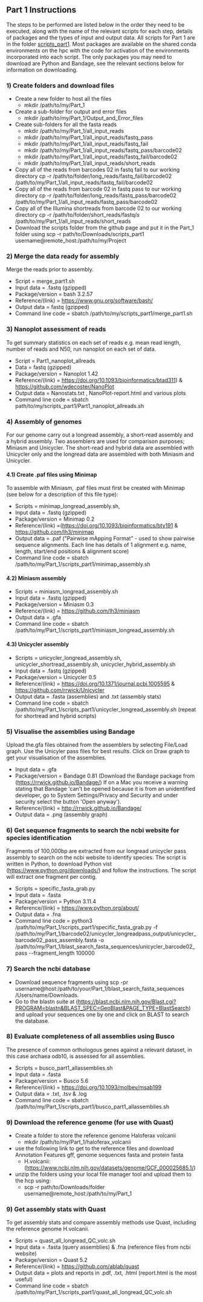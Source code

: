 ## Part 1 Instructions

The steps to be performed are listed below in the order they need to be executed, along with the name of the relevant scripts for each step, details of packages and the types of input and output data. All scripts for Part 1 are in the folder [scripts_part1](scripts_part1). Most packages are available on the shared conda environments on the hpc with the code for activation of the environments incorporated into each script. The only packages you may need to download are Python and Bandage, see the relevant sections below for information on downloading.


### 1) Create folders and download files
- Create a new folder to host all the files
  - mkdir /path/to/my/Part_1
- Create a sub-folder for output and error files
  - mkdir /path/to/my/Part_1/Output_and_Error_files
- Create sub-folders for all the fasta reads
  - mkdir /path/to/my/Part_1/all_input_reads
  - mkdir /path/to/my/Part_1/all_input_reads/fastq_pass
  - mkdir /path/to/my/Part_1/all_input_reads/fastq_fail
  - mkdir /path/to/my/Part_1/all_input_reads/fastq_pass/barcode02
  - mkdir /path/to/my/Part_1/all_input_reads/fastq_fail/barcode02
  - mkdir /path/to/my/Part_1/all_input_reads/short_reads 
- Copy all of the reads from barcodes 02 in fastq fail to our working directory 
cp -r /path/to/folder/long_reads/fastq_fail/barcode02 /path/to/my/Part_1/all_input_reads/fastq_fail/barcode02
- Copy all of the reads from barcode 02 in fastq pass to our working directory
cp -r /path/to/folder/long_reads/fastq_pass/barcode02 /path/to/my/Part_1/all_input_reads/fastq_pass/barcode02
- Copy all of the Illumina shortreads from barcode 02 to our working directory
cp -r /path/to/folder/short_reads/fastq/*s* /path/to/my/Part_1/all_input_reads/short_reads
- Download the scripts folder from the github page and put it in the Part_1 folder using scp -r path/to/Downloads/scripts_part1 username@remote_host:/path/to/my/Project

### 2) Merge the data ready for assembly
Merge the reads prior to assembly.
- Script = merge_part1.sh
- Input data = .fastq (gzipped)
- Package/version = bash 3.2.57
- Reference/(link) = https://www.gnu.org/software/bash/
- Output data = fastq (gzipped)
- Command line code = sbatch /path/to/my/scripts_part1/merge_part1.sh

### 3) Nanoplot assessment of reads
To get summary statistics on each set of reads e.g. mean read length, number of reads and N50, run nanoplot on each set of data.

- Script = Part1_nanoplot_allreads
- Data = fastq (gzipped)
- Package/version = Nanoplot 1.42
- Reference/(link) = https://doi.org/10.1093/bioinformatics/btad311) & https://github.com/wdecoster/NanoPlot
- Output data = Nanostats.txt , NanoPlot-report.html and various plots
- Command line code = sbatch path/to/my/scripts_part1/Part1_nanoplot_allreads.sh 

### 4) Assembly of genomes
For our genome carry out a longread assembly, a short-read assembly and a hybrid assembly.
Two assemblers are used for comparison purposes; Miniasm and Unicycler. The short-read and hybrid data are assembled with Unicycler only and the longread data are assembled with both Miniasm and Unicycler.

#### 4.1) Create .paf files using Minimap
To assemble with Miniasm, .paf files must first be created with Minimap (see below for a description of this file type):

- Scripts = minimap_longread_assembly.sh, 
- Input data = .fastq (gzipped)
- Package/version = Minimap 0.2
- Reference/(link) =(https://doi.org/10.1093/bioinformatics/bty191 & https://github.com/lh3/minimap
- Output data = .paf ("Pairwise mApping Format" - used to show pairwise sequence alignments. Each line has details of 1 alignment e.g. name, length, start/end positions & alignment score)
- Command line code = sbatch /path/to/my/Part_1/scripts_part1/minimap_assembly.sh 
  
#### 4.2) Miniasm assembly

- Scripts =  miniasm_longread_assembly.sh
- Input data = .fastq (gzipped)
- Package/version = Miniasm 0.3 
- Reference/(link) =  https://github.com/lh3/miniasm
- Output data = .gfa 
- Command line code = sbatch /path/to/my/Part_1/scripts_part1/miniasm_longread_assembly.sh

#### 4.3) Unicycler assembly

- Scripts = unicycler_longread_assembly.sh, unicycler_shortread_assembly.sh, unicycler_hybrid_assembly.sh
- Input data = .fastq (gzipped)
- Package/version = Unicycler 0.5
- Reference/(link) = https://doi.org/10.1371/journal.pcbi.1005595 & https://github.com/rrwick/Unicycler 
- Output data = .fasta (assemblies) and .txt (assembly stats)
- Command line code = sbatch /path/to/my/Part_1/scripts_part1/unicycler_longread_assembly.sh (repeat for shortread and hybrid scripts)

### 5) Visualise the assemblies using Bandage
Upload the.gfa files obtained from the assemblers by selecting File/Load graph. Use the Unicyler pass files for best results. Click on Draw graph to get your visualisation of the assemblies.

- Input data = .gfa
- Package/version = Bandage 0.81 (Download the Bandage package from (https://rrwick.github.io/Bandage/) If on a Mac you receive a warning stating that Bandage 'can't be opened because it is from an unidentified developer, go to System Settings/Privacy and Security and under security select the button 'Open anyway').
- Reference/(link) = http://rrwick.github.io/Bandage/
- Output data = .png (assembly graph)

### 6) Get sequence fragments to search the ncbi website for species identification
Fragments of 100,000bp are extracted from our longread unicycler pass assembly to search on the ncbi website to identify species. The script is written in Python, to download Python vist (https://www.python.org/downloads/) and follow the instructions. The script will extract one fragment per contig.
- Scripts = specific_fasta_grab.py 
- Input data = .fasta 
- Package/version = Python 3.11.4
- Reference/(link) = https://www.python.org/about/
- Output data = .fna
- Command line code = python3 /path/to/my/Part_1/scripts_part1/specific_fasta_grab.py -f /path/to/my/Part_1/barcode02/unicycler_longreadpass_output/unicycler_barcode02_pass_assembly.fasta -o /path/to/my/Part_1/blast_search_fasta_sequences/unicycler_barcode02_pass --fragment_length 100000 

### 7) Search the ncbi database 
- Download sequence fragments using scp -pr username@host:/path/to/your/Part_1/blast_search_fasta_sequences /Users/name/Downloads.
- Go to the blastn suite at (https://blast.ncbi.nlm.nih.gov/Blast.cgi?PROGRAM=blastn&BLAST_SPEC=GeoBlast&PAGE_TYPE=BlastSearch) and upload your sequences one by one and click on BLAST to search the database.

### 8) Evaluate completeness of all assemblies using Busco
The presence of common orthologous genes against a relevant dataset, in this case archaea odb10, is assessed for all assemblies.

- Scripts = busco_part1_allassemblies.sh
- Input data = .fasta 
- Package/version = Busco 5.6
- Reference/(link) = https://doi.org/10.1093/molbev/msab199
- Output data = .txt, .tsv & .log
- Command line code = sbatch /path/to/my/Part_1/scripts_part1/busco_part1_allassemblies.sh

### 9) Download the reference genome (for use with Quast)
- Create a folder to store the reference genome Haloferax volcanii
  - mkdir /path/to/my/Part_1/haloferax_volcanii
- use the following link to get to the reference files and download Annotation Features gff, genome sequences fasta and protein fasta
  - H.volcanii:(https://www.ncbi.nlm.nih.gov/datasets/genome/GCF_000025685.1/)
- unzip the folders using your local file manager tool and upload them to the hcp using: 
  - scp -r path/to/Downloads/folder username@remote_host:/path/to/my/Part_1

### 9) Get assembly stats with Quast
To get assembly stats and compare assembly methods use Quast, including the reference genome H.volcanii. 

- Scripts = quast_all_longread_QC_volc.sh 
- Input data = .fasta (query assemblies) & .fna (reference files from ncbi website)
- Package/version = Quast 5.2
- Reference/(link) = https://github.com/ablab/quast
- Output data = plots and reports in .pdf, .txt, .html (report.html is the most useful)
- Command line code = sbatch /path/to/my/Part_1/scripts_part1/quast_all_longread_QC_volc.sh
  


